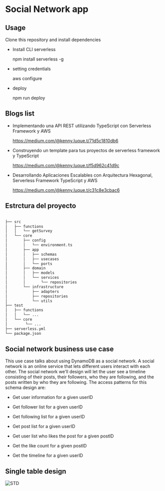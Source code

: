 
# Social Network app

## Usage

Clone this repository and install dependencies

- Install CLI serverless

    npm install serverless -g

- setting credentials

    aws configure

- deploy

    npm run deploy

## Blogs list

- Implementando una API REST utilizando TypeScript con Serverless Framework y AWS 

    https://medium.com/@kenny.luque.t/71d5c1810db6

- Construyendo un template para tus proyectos de serverless framework y TypeScript

    https://medium.com/@kenny.luque.t/f5d962c41d9c

- Desarrollando Aplicaciones Escalables con Arquitectura Hexagonal, Serverless Framework TypeScript y AWS

    https://medium.com/@kenny.luque.t/c31c8e3cbac6

## Estrctura del proyecto

```bash

├── src
│   ├── functions
│   │   └── getSurvey
│   └── core
│       ├── config
│       │   └── environment.ts
│       ├── app
│       │   ├── schemas
│       │   ├── usecases
│       │   └── ports
│       ├── domain
│       │   ├── models
│       │   └── services
│       │       └── repositories
│       └── infrastructure
│           ├── adapters
│           ├── repositories
│           └── utils
├── test
│   ├── functions
│   │   └── ...
│   └── core
│        └── ...
├── serverless.yml
└── package.json

```

## Social network business use case

This use case talks about using DynamoDB as a social network. A social network is an online service that lets different users interact with each other. The social network we'll design will let the user see a timeline consisting of their posts, their followers, who they are following, and the posts written by who they are following. The access patterns for this schema design are:

* Get user information for a given userID

* Get follower list for a given userID

* Get following list for a given userID

* Get post list for a given userID

* Get user list who likes the post for a given postID

* Get the like count for a given postID

* Get the timeline for a given userID

## Single table design

![STD](https://docs.aws.amazon.com/images/amazondynamodb/latest/developerguide/images/DataModeling/SocialNetwork8.png)